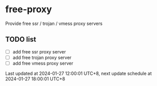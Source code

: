 
# free-proxy
Provide free ssr / trojan / vmess proxy servers


## TODO list
- [ ] add free ssr proxy server
- [ ] add free trojan proxy server
- [ ] add free vmess proxy server

Last updated at 2024-01-27 12:00:01 UTC+8, next update schedule at 2024-01-27 18:00:01 UTC+8

